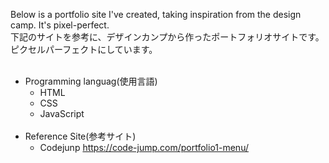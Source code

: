 Below is a portfolio site I've created, taking inspiration from the design camp. It's pixel-perfect.  
下記のサイトを参考に、デザインカンプから作ったポートフォリオサイトです。ピクセルパーフェクトにしています。
<br>
<br>
- Programming languag(使用言語)  
  - HTML  
  - CSS
  - JavaScript
    <br>
    <br>
- Reference Site(参考サイト)  
  - Codejunp https://code-jump.com/portfolio1-menu/
